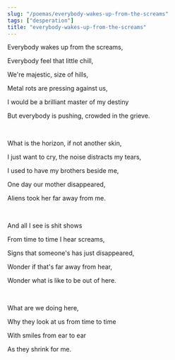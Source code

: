 ```yaml
---
slug: "/poemas/everybody-wakes-up-from-the-screams"
tags: ["desperation"]
title: "everybody-wakes-up-from-the-screams"
---
```

Everybody wakes up from the screams, 

Everybody feel that little chill,

We're majestic, size of hills,

Metal rots are pressing against us,

I would be a brilliant master of my destiny

But everybody is pushing, crowded in the grieve.

&nbsp;

What is the horizon, if not another skin,

I just want to cry, the noise distracts my tears,

I used to have my brothers beside me,

One day our mother disappeared, 

Aliens took her far away from me.

&nbsp;

And all I see is shit shows

From time to time I hear screams,

Signs that someone's has just disappeared,

Wonder if that's far away from hear,

Wonder what is like to be out of here.

&nbsp;

What are we doing here,

Why they look at us from time to time 

With smiles from ear to ear

As they shrink for me.